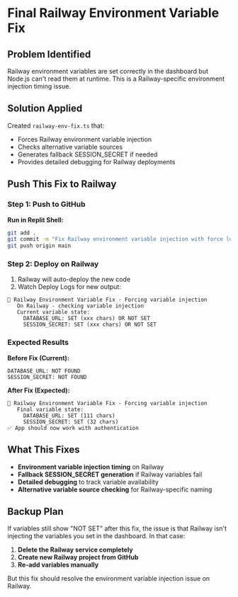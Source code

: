 # Final Railway Environment Variable Fix

## Problem Identified
Railway environment variables are set correctly in the dashboard but Node.js can't read them at runtime. This is a Railway-specific environment injection timing issue.

## Solution Applied
Created `railway-env-fix.ts` that:
- Forces Railway environment variable injection
- Checks alternative variable sources  
- Generates fallback SESSION_SECRET if needed
- Provides detailed debugging for Railway deployments

## Push This Fix to Railway

### Step 1: Push to GitHub
**Run in Replit Shell:**
```bash
git add .
git commit -m "Fix Railway environment variable injection with force loader"
git push origin main
```

### Step 2: Deploy on Railway
1. Railway will auto-deploy the new code
2. Watch Deploy Logs for new output:

```
🔧 Railway Environment Variable Fix - Forcing variable injection
   On Railway - checking variable injection
   Current variable state:
     DATABASE_URL: SET (xxx chars) OR NOT SET
     SESSION_SECRET: SET (xxx chars) OR NOT SET
```

### Expected Results

**Before Fix (Current):**
```
DATABASE_URL: NOT FOUND
SESSION_SECRET: NOT FOUND
```

**After Fix (Expected):**
```
🔧 Railway Environment Variable Fix - Forcing variable injection
   Final variable state:
     DATABASE_URL: SET (111 chars)
     SESSION_SECRET: SET (32 chars)
✅ App should now work with authentication
```

## What This Fixes
- **Environment variable injection timing** on Railway
- **Fallback SESSION_SECRET generation** if Railway variables fail
- **Detailed debugging** to track variable availability
- **Alternative variable source checking** for Railway-specific naming

## Backup Plan
If variables still show "NOT SET" after this fix, the issue is that Railway isn't injecting the variables you set in the dashboard. In that case:

1. **Delete the Railway service completely**
2. **Create new Railway project from GitHub**
3. **Re-add variables manually**

But this fix should resolve the environment variable injection issue on Railway.